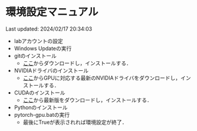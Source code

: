 #   環境設定マニュアル
Last updated: 2024/02/17 20:34:03

* labアカウントの設定
* Windows Updateの実行
* gitのインストール
  * [ここ](https://git-scm.com/)からダウンロードし，インストールする．
* NVIDIAドライバのインストール
  * [ここ](https://www.nvidia.co.jp/Download/index.aspx?lang=jp)からGPUに対応する最新のNVIDIAドライバをダウンロードし，インストールする．
* CUDAのインストール
  * [ここ](https://developer.nvidia.com/cuda-toolkit-archive)から最新版をダウンロードし，インストールする．
* Pythonのインストール
* pytorch-gpu.batの実行
  * 最後にTrueが表示されれば環境設定が終了．
